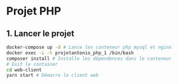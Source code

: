 # Projet PHP 
## 1. Lancer le projet
```bash
docker-compose up -d # Lance les conteneur php mysql et nginx
docker exec -i -t projetantonio_php_1 /bin/bash 
composer install # Installe les dépendences dans le conteneur
# Exit le container
cd web-client
yarn start # Démarre le client web
```